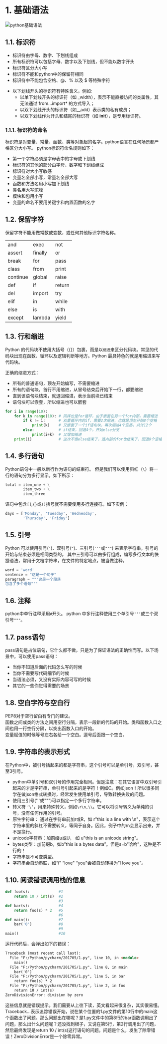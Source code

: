 # 1. 基础语法
![python基础语法](https://atts.w3cschool.cn/attachments/image/20160831/1472624770139693.png)
## 1.1. 标识符
- 标识符由字母、数字、下划线组成
- 所有标识符可以包括字母、数字以及下划线，但不能以数字开头
- 标识符区分大小写
- 标识符不能和python中的保留符相同
- 标识符中不能包含空格、@、% 以及 $ 等特殊字符
+ 以下划线开头的标识符有特殊含义，例如:
    - 以单下划线开头的标识符（如 _width），表示不能直接访问的类属性，其无法通过 from...import* 的方式导入；
    - 以双下划线开头的标识符（如__add）表示类的私有成员；
    - 以双下划线作为开头和结尾的标识符（如 __init__），是专用标识符。

### 1.1.1. 标识符的命名
标识符是对变量、常量、函数、类等对象起的名字。python语言在任何场景都严格区分大小写。
python标识符命名规则如下：
- 第一个字符必须是字母表中的字母或下划线
- 标识符的其他的部分由字母、数字和下划线组成
- 标识符对大小写敏感
- 变量名全部小写，常量名全部大写
- 函数和方法名用小写加下划线
- 类名用大写驼峰
- 模块和包用小写
- 变量的命名不要用关键字和内置函数的名字

## 1.2. 保留字符
保留字符不能用做常数或变数，或任何其他标识字符名称。

<table class="reference">
<tbody><tr><td>and</td><td>exec</td><td>not</td></tr>
<tr><td>assert</td><td>finally</td><td>or</td></tr>
<tr><td>break</td><td>for</td><td>pass</td></tr>
<tr><td>class</td><td>from</td><td>print</td></tr>
<tr><td>continue</td><td>global</td><td>raise</td></tr>
<tr><td>def</td><td>if</td><td>return</td></tr>
<tr><td>del</td><td>import</td><td>try</td></tr>
<tr><td>elif</td><td>in</td><td>while</td></tr>
<tr><td>else</td><td>is</td><td>with </td></tr>
<tr><td>except</td><td>lambda</td><td>yield</td></tr>
</tbody></table>

## 1.3. 行和缩进
Python 的代码块不使用大括号（{}）包裹，而是以`缩进`来区分代码块。常见的代码块出现在函数、循环以及逻辑判断等地方。Python 最具特色的就是用缩进来写代码块。

正确的缩进方式：
- 所有的普通语句，顶左开始编写，不需要缩进
- 所有的语句块，首行不用缩进，从冒号结束后开始下一行，都要缩进
- 直到该语句块结束，就退回缩进，表示当前块已结束
- 语句块可以嵌套，所以缩进也可以嵌套

```python
for i in range(10):
    for k in range(10): # 同样也是for循环，由于嵌套在另一个for内部，需要缩进
        if k != i:      # 双重循环内的if，需要2次缩进，也就是顶左开始8个空格
            print(k)    # 又嵌套了一个if语句块，再次缩进4个空格，共计12个
        else:           # if结束，回退4个，开始else分支
            print(i+k)  # 又增加缩进
    print(i)            # 这次不但else结束了，连内部的for也结束了，回退8个空格
```

## 1.4. 多行语句
Python语句中一般以新行作为语句的结束符。
但是我们可以使用斜杠（`\`）将一行的语句分为多行显示，如下所示：
```python
total = item_one + \
        item_two + \
        item_three
```

语句中包含`[]`,`{}`或`()`括号就不需要使用多行连接符。如下实例：
```python
days = ['Monday', 'Tuesday', 'Wednesday',
        'Thursday', 'Friday']
```

## 1.5. 引号
Python 可以使用引号(`'`)、双引号(`"`)、三引号(`'''`或`"""`) 来表示字符串，引号的开始与结束必须是相同类型的。
其中三引号可以由多行组成，编写多行文本的快捷语法，常用于文档字符串，在文件的特定地点，被当做注释。
```python
word = 'word'
sentence = "这是一个句子"
paragraph = """这是一个段落
包含了多个语句"""
```

## 1.6. 注释
python中单行注释采用`#`开头。
python 中多行注释使用三个单引号`'''`或三个双引号`"""`。

## 1.7. pass语句
pass语句是占位语句，它什么都不做，只是为了保证语法的正确性而写。以下场景中，可以使用pass语句：
- 当你不知道后面的代码怎么写的时候
- 当你不需要写代码细节的时候
- 当语法必须，又没有实际内容可写的时候
- 其它的一些你觉得需要的场景

## 1.8. 空白字符与空白行
PEP8对于空行留白有专门的建议。    
函数之间或类的方法之间用空行分隔，表示一段新的代码的开始。类和函数入口之间也用一行空行分隔，以突出函数入口的开始。    
变量赋值的时候等号左右各给一个空白。逗号后面跟一个空白。    

## 1.9. 字符串的表示形式
在Python中，被引号括起来的都是字符串，这个引号可以是单引号，双引号，甚至3引号。
- python中单引号和双引号的作用完全相同。但是注意：在其它语言中双引号引起来的才是字符串，单引号引起来的是字符！例如C。例如json！所以很多同学在做json格式转换时，经常发生使用单引号，导致转换失败的问题。
- 使用三引号('''或""")可以指定一个多行字符串。
- 转义符 `‘\‘`，用来特殊转义，例如`\r\n,\\`。它可以将引号转义为单纯的引号，没有任何作用的引号。
- 原生字符串： 通过在字符串前加r或R，如 r"this is a line with \n"，表示这个字符串里的斜杠不需要转义，等同于自身。因此，例子中的\n会显示出来，并不是换行。
- unicode字符串：加前缀u或U， 如 u"this is an unicode string"。
- bytes类型：加前缀b，如b”this is a bytes data”。但是s=b“哈哈”，这种是不行的！
- 字符串是不可变类型。
- 字符串会自动串联，如“i" “love" “you"会被自动转换为”I love you”。

## 1.10. 阅读错误调用栈的信息
```python
def foo(s):             #1
    return 10 / int(s)  #2
                        #3
def bar(s):             #4
    return foo(s) * 2   #5
                        #6
def main():             #7
    bar('0')            #8
                        #9
main()                  #10
```

运行代码后，会弹出如下的错误：

```html
Traceback (most recent call last):
  File "F:/Python/pycharm/201705/1.py", line 10, in <module>
    main()
  File "F:/Python/pycharm/201705/1.py", line 8, in main
    bar('0')
  File "F:/Python/pycharm/201705/1.py", line 5, in bar
    return foo(s) * 2
  File "F:/Python/pycharm/201705/1.py", line 2, in foo
    return 10 / int(s)
ZeroDivisionError: division by zero
```

这些信息就是错误提示。我们需要从上往下读，英文看起来很复杂，其实很易懂。Traceback...表示追踪错误开始，说在某个位置的1.py文件的第10行中的main这个函数出了问题。那么问题出在哪呢？是1.py文件中的第8行的bar函数调用出了问题，那么出什么问题呢？还没找到根子，又说在第5行，第2行调用出了问题，然后最终发现是return 10 / int(s)这行语句的问题。问题是什么，发生了除零错误！ZeroDivisionError是一个除零异常。